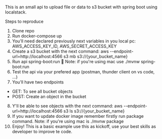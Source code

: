 This is an small api to upload file or data to s3 bucket with spring boot using localstack.

Steps to reproduce

1. Clone repo
2. Run docker-compose up
3. You'll need declared previously next variables in you local pc: AWS_ACCESS_KEY_ID, AWS_SECRET_ACCESS_KEY
4. Create a s3 bucket with the next command: aws --endpoint-url=http://localhost:4566 s3 mb s3://{your_bucket_name}
5. Run api spring-boot:run 🚀 Note: if you're using mac use ./mvnw spring-boot:run
6. Test the api via your prefered app (postman, thunder client on vs code, ...)
7. You'll have two endpoints
  - GET: To see all bucket objects
  - POST: Create an object in the bucket
8. Y'll be able to see objects with the next command: aws --endpoint-url=http://localhost:4566 s3 ls s3://{your_bucket_name}
9. If you want to update docker image remember firstly run package command. Note: if you're using mac is ./mvnw package  
10. Enjoy! This is a basic example use this as kickoff, use your best skills as developer to improve te code.
